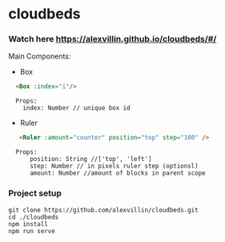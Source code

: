 # cloudbeds

### Watch here https://alexvillin.github.io/cloudbeds/#/

Main Components:
- Box
```html
  <Box :index="i"/>
```
```
  Props: 
    index: Number // unique box id
```
- Ruler
```html
   <Ruler :amount="counter" position="top" step="100" />
```
```
  Props: 
      position: String //['top', 'left']
      step: Number // in pixels ruler step (optionsl)
      amount: Number //amount of blocks in parent scope
 ```
 ### Project setup
 
 ```
 git clone https://github.com/alexvillin/cloudbeds.git
cd ./cloudbeds
npm install
npm run serve
 ```
